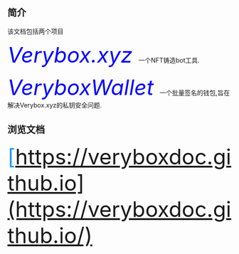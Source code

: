 ## 简介
该文档包括两个项目

<font color=blue size=7> *Verybox.xyz* </font>   一个NFT铸造bot工具.

<font color=blue size=7> *VeryboxWallet* </font>    一个批量签名的钱包,旨在解决Verybox.xyz的私钥安全问题.

## 浏览文档
<font color=#2196f3 size=7>[https://veryboxdoc.github.io](https://veryboxdoc.github.io/)</font>